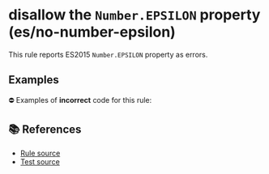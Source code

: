 # disallow the `Number.EPSILON` property (es/no-number-epsilon)

This rule reports ES2015 `Number.EPSILON` property as errors.

## Examples

⛔ Examples of **incorrect** code for this rule:

<eslint-playground type="bad" code="/*eslint es/no-number-epsilon: error */
const b = Number.EPSILON
" />

## 📚 References

- [Rule source](https://github.com/mysticatea/eslint-plugin-es/blob/v3.0.1/lib/rules/no-number-epsilon.js)
- [Test source](https://github.com/mysticatea/eslint-plugin-es/blob/v3.0.1/tests/lib/rules/no-number-epsilon.js)
